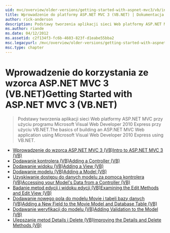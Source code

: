 ```yaml
---
uid: mvc/overview/older-versions/getting-started-with-aspnet-mvc3/vb/index
title: Wprowadzenie do platformy ASP.NET MVC 3 (VB.NET) | Dokumentacja firmy Microsoft
author: rick-anderson
description: Podstawy tworzenia aplikacji sieci Web platformy ASP.NET MVC przy użyciu programu Microsoft Visual Web Developer 2010 Express przy użyciu VB.NET.
ms.author: riande
ms.date: 04/12/2012
ms.assetid: c2f134f3-fc6b-4603-823f-d1eabe55bba2
msc.legacyurl: /mvc/overview/older-versions/getting-started-with-aspnet-mvc3/vb
msc.type: chapter
---
```

<a name="getting-started-with-aspnet-mvc-3-vbnet"></a><span data-ttu-id="f3973-103">Wprowadzenie do korzystania ze wzorca ASP.NET MVC 3 (VB.NET)</span><span class="sxs-lookup"><span data-stu-id="f3973-103">Getting Started with ASP.NET MVC 3 (VB.NET)</span></span>
====================
> <span data-ttu-id="f3973-104">Podstawy tworzenia aplikacji sieci Web platformy ASP.NET MVC przy użyciu programu Microsoft Visual Web Developer 2010 Express przy użyciu VB.NET.</span><span class="sxs-lookup"><span data-stu-id="f3973-104">The basics of building an ASP.NET MVC Web application using Microsoft Visual Web Developer 2010 Express using VB.NET.</span></span>


- [<span data-ttu-id="f3973-105">Wprowadzenie do wzorca ASP.NET MVC 3 (VB)</span><span class="sxs-lookup"><span data-stu-id="f3973-105">Intro to ASP.NET MVC 3 (VB)</span></span>](intro-to-aspnet-mvc-3.md)
- [<span data-ttu-id="f3973-106">Dodawanie kontrolera (VB)</span><span class="sxs-lookup"><span data-stu-id="f3973-106">Adding a Controller (VB)</span></span>](adding-a-controller.md)
- [<span data-ttu-id="f3973-107">Dodawanie widoku (VB)</span><span class="sxs-lookup"><span data-stu-id="f3973-107">Adding a View (VB)</span></span>](adding-a-view.md)
- [<span data-ttu-id="f3973-108">Dodawanie modelu (VB)</span><span class="sxs-lookup"><span data-stu-id="f3973-108">Adding a Model (VB)</span></span>](adding-a-model.md)
- [<span data-ttu-id="f3973-109">Uzyskiwanie dostępu do danych modelu za pomocą kontrolera (VB)</span><span class="sxs-lookup"><span data-stu-id="f3973-109">Accessing your Model's Data from a Controller (VB)</span></span>](accessing-your-models-data-from-a-controller.md)
- [<span data-ttu-id="f3973-110">Badanie metod edycji i widoku edycji (VB)</span><span class="sxs-lookup"><span data-stu-id="f3973-110">Examining the Edit Methods and Edit View (VB)</span></span>](examining-the-edit-methods-and-edit-view.md)
- [<span data-ttu-id="f3973-111">Dodawanie nowego pola do modelu Movie i tabeli bazy danych (VB)</span><span class="sxs-lookup"><span data-stu-id="f3973-111">Adding a New Field to the Movie Model and Database Table (VB)</span></span>](adding-a-new-field.md)
- [<span data-ttu-id="f3973-112">Dodawanie weryfikacji do modelu (VB)</span><span class="sxs-lookup"><span data-stu-id="f3973-112">Adding Validation to the Model (VB)</span></span>](adding-validation-to-the-model.md)
- [<span data-ttu-id="f3973-113">Ulepszanie metod Details i Delete (VB)</span><span class="sxs-lookup"><span data-stu-id="f3973-113">Improving the Details and Delete Methods (VB)</span></span>](improving-the-details-and-delete-methods.md)
